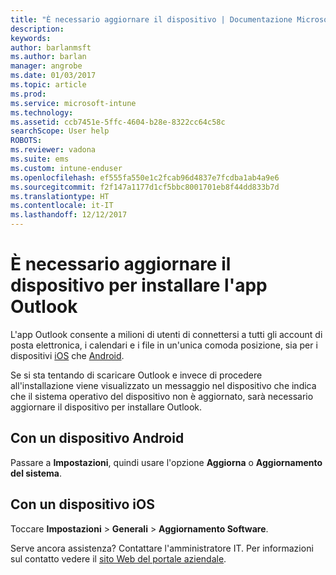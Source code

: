 ```yaml
---
title: "È necessario aggiornare il dispositivo | Documentazione Microsoft"
description: 
keywords: 
author: barlanmsft
ms.author: barlan
manager: angrobe
ms.date: 01/03/2017
ms.topic: article
ms.prod: 
ms.service: microsoft-intune
ms.technology: 
ms.assetid: ccb7451e-5ffc-4604-b28e-8322cc64c58c
searchScope: User help
ROBOTS: 
ms.reviewer: vadona
ms.suite: ems
ms.custom: intune-enduser
ms.openlocfilehash: ef555fa550e1c2fcab96d4837e7fcdba1ab4a9e6
ms.sourcegitcommit: f2f147a1177d1cf5bbc8001701eb8f44dd833b7d
ms.translationtype: HT
ms.contentlocale: it-IT
ms.lasthandoff: 12/12/2017
---
```

# <a name="you-need-to-upgrade-your-device-to-install-the-outlook-app"></a>È necessario aggiornare il dispositivo per installare l'app Outlook

L'app Outlook consente a milioni di utenti di connettersi a tutti gli account di posta elettronica, i calendari e i file in un'unica comoda posizione, sia per i dispositivi [iOS](https://itunes.apple.com/us/app/microsoft-outlook-email-calendar/id951937596?mt=8) che [Android](https://play.google.com/store/apps/details?id=com.microsoft.office.outlook).

Se si sta tentando di scaricare Outlook e invece di procedere all'installazione viene visualizzato un messaggio nel dispositivo che indica che il sistema operativo del dispositivo non è aggiornato, sarà necessario aggiornare il dispositivo per installare Outlook.

## <a name="if-you-have-an-android-device"></a>Con un dispositivo Android
Passare a **Impostazioni**, quindi usare l'opzione **Aggiorna** o **Aggiornamento del sistema**.

## <a name="if-you-have-an-ios-device"></a>Con un dispositivo iOS
Toccare **Impostazioni** > **Generali** > **Aggiornamento Software**.

Serve ancora assistenza? Contattare l'amministratore IT. Per informazioni sul contatto vedere il [sito Web del portale aziendale](https://portal.manage.microsoft.com#HelpDeskDialog).
